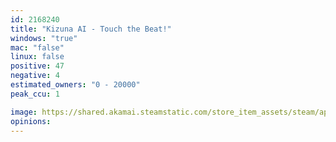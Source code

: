 ```yaml
---
id: 2168240
title: "Kizuna AI - Touch the Beat!"
windows: "true"
mac: "false"
linux: false
positive: 47
negative: 4
estimated_owners: "0 - 20000"
peak_ccu: 1

image: https://shared.akamai.steamstatic.com/store_item_assets/steam/apps/2168240/header.jpg?t=1700552282
opinions:
---
```

